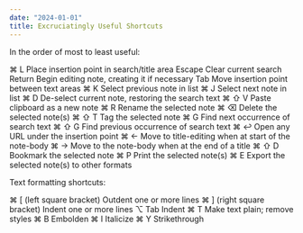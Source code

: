 ```yaml
---
date: "2024-01-01"
title: Excruciatingly Useful Shortcuts
---
```


In the order of most to least useful:

⌘ L     Place insertion point in search/title area
Escape  Clear current search
Return  Begin editing note, creating it if necessary
Tab     Move insertion point between text areas
⌘ K     Select previous note in list
⌘ J     Select next note in list
⌘ D     De-select current note, restoring the search text
⌘ ⇧ V   Paste clipboard as a new note
⌘ R     Rename the selected note
⌘ ⌫ Delete the selected note(s)
⌘ ⇧ T   Tag the selected note
⌘ G     Find next occurrence of search text
⌘ ⇧ G   Find previous occurrence of search text
⌘ ↩     Open any URL under the insertion point
⌘ ←     Move to title-editing when at start of the note-body
⌘ →     Move to the note-body when at the end of a title
⌘ ⇧ D   Bookmark the selected note
⌘ P     Print the selected note(s)
⌘ E     Export the selected note(s) to other formats

Text formatting shortcuts:

⌘ [     (left square bracket) Outdent one or more lines
⌘ ]     (right square bracket) Indent one or more lines
⌥ Tab   Indent
⌘ T     Make text plain; remove styles
⌘ B     Embolden
⌘ I     Italicize
⌘ Y     Strikethrough
